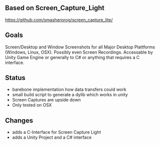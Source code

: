 ## Based on Screen_Capture_Light
https://github.com/smasherprog/screen_capture_lite/

## Goals
Screen/Desktop and Window Screenshots for all Major Desktop Plattforms (Windows, Linux, OSX). Possibly even Screen Recordings. Accessable by Unity Game Engine or generally to C# or anything that requires a C interface.

## Status
- barebone implementation how data transfers could work
- small build script to generate a dylib which works in unity
- Screen Captures are upside down
- Only tested on OSX

## Changes
- adds a C-Interface for Screen Capture Light
- adds a Unity Project and a C# interface
